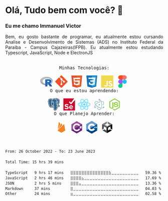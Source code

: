 <h1> Olá, Tudo bem com você? 👋 </h1>

<h3> Eu me chamo Immanuel Victor</h3>

 <p align="justify">Bem, eu gosto bastante de programar, eu atualmente estou cursando Analise e Desenvolvimento de Sistemas (ADS) no 
 Instituto Federal da Paraiba - Campus Cajazeiras(IFPB). Eu atualmente estou estudando Typescript, JavaScript, Node e ElectronJS
 
 <br>
 <br>

 <div align="center">
 <kbd align="center">
   Minhas Tecnologias:
  <div style="display: inline_block;"><br>
  <img align="center" alt="Vi-C" height="40" width="40" src="https://raw.githubusercontent.com/devicons/devicon/master/icons/r/r-original.svg">
  <img align="center" alt="Vi-git" height="40" width="40" src="https://raw.githubusercontent.com/devicons/devicon/master/icons/git/git-original.svg">
  <img align="center" alt="Vi-HTML"height="40" width="40" src="https://raw.githubusercontent.com/devicons/devicon/master/icons/html5/html5-original.svg">
  <img align="center" alt="Vi-CSS" height="40" width="40" src="https://raw.githubusercontent.com/devicons/devicon/master/icons/css3/css3-original.svg">
  <img align="center" alt="Vi-Python" height="40" width="40" src="https://raw.githubusercontent.com/devicons/devicon/master/icons/javascript/javascript-plain.svg">
  <img align="center" alt="Vi-Java" height="40" width="40" src="https://raw.githubusercontent.com/devicons/devicon/master/icons/figma/figma-original.svg">
</div></kbd>
 

  <kbd align="center">
   O que eu estou aprendendo:
  <div style="display: inline_block;"><br>
  <img align="center" alt="Vi-postgresql" height="40" width="40" src="https://raw.githubusercontent.com/devicons/devicon/master/icons/postgresql/postgresql-original.svg">
  <img align="center" alt="Vi-selenium" height="40" width="40" src="https://raw.githubusercontent.com/devicons/devicon/master/icons/selenium/selenium-original.svg">
  <img align="center" alt="Vi-react" height="40" width="40" src="https://raw.githubusercontent.com/devicons/devicon/master/icons/react/react-original.svg">
  <img align="center" alt="Vi-electron" height="40" width="40" src="https://raw.githubusercontent.com/devicons/devicon/master/icons/electron/electron-original.svg">
  <img align="center" alt="Vi-nodejs" height="40" width="40" src="https://raw.githubusercontent.com/devicons/devicon/master/icons/nodejs/nodejs-original.svg">
</div></kbd>
  <kbd align="center">
   O que Planejo Aprender:
  <div style="display: inline_block;"><br>
  <img align="center" alt="Vi-firebase" height="40" width="40" src="https://raw.githubusercontent.com/devicons/devicon/master/icons/firebase/firebase-plain.svg">
  <img align="center" alt="Vi-csharp"height="40" width="40" src="https://raw.githubusercontent.com/devicons/devicon/master/icons/csharp/csharp-original.svg">
  <img align="center" alt="Vi-cpp" height="40" width="40" src="https://raw.githubusercontent.com/devicons/devicon/master/icons/cplusplus/cplusplus-original.svg">
  <img align="center" alt="Vi-unity" height="40" width="40" src="https://raw.githubusercontent.com/devicons/devicon/master/icons/unity/unity-original.svg">
</div></kbd>
 </div>
 
 <br>
 <br>
 
 <!--START_SECTION:waka-->

```txt
From: 26 October 2022 - To: 23 June 2023

Total Time: 15 hrs 39 mins

TypeScript   9 hrs 17 mins   ⣿⣿⣿⣿⣿⣿⣿⣿⣿⣿⣿⣿⣿⣿⣷⣀⣀⣀⣀⣀⣀⣀⣀⣀⣀   59.36 %
JavaScript   2 hrs 46 mins   ⣿⣿⣿⣿⣦⣀⣀⣀⣀⣀⣀⣀⣀⣀⣀⣀⣀⣀⣀⣀⣀⣀⣀⣀⣀   17.69 %
JSON         2 hrs 5 mins    ⣿⣿⣿⣤⣀⣀⣀⣀⣀⣀⣀⣀⣀⣀⣀⣀⣀⣀⣀⣀⣀⣀⣀⣀⣀   13.36 %
Markdown     37 mins         ⣿⣀⣀⣀⣀⣀⣀⣀⣀⣀⣀⣀⣀⣀⣀⣀⣀⣀⣀⣀⣀⣀⣀⣀⣀   04.03 %
Other        24 mins         ⣶⣀⣀⣀⣀⣀⣀⣀⣀⣀⣀⣀⣀⣀⣀⣀⣀⣀⣀⣀⣀⣀⣀⣀⣀   02.58 %
```

<!--END_SECTION:waka-->
